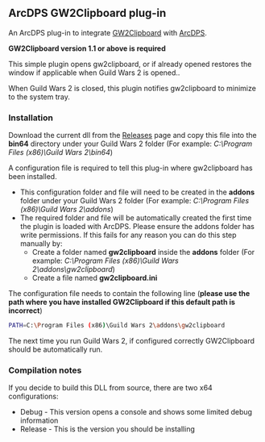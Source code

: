 ## ArcDPS GW2Clipboard plug-in

An ArcDPS plug-in to integrate [GW2Clipboard](https://github.com/maklorgw2/gw2clipboard) with [ArcDPS](https://www.deltaconnected.com/arcdps/).

**GW2Clipboard version 1.1 or above is required**

This simple plugin opens gw2clipboard, or if already opened restores the window if applicable when Guild Wars 2 is opened..

When Guild Wars 2 is closed, this plugin notifies gw2clipboard to minimize to the system tray.

### Installation

Download the current dll from the [Releases](https://github.com/maklorgw2/arcdps_gw2clipboard/releases) page and copy this file into the **bin64** directory under your Guild Wars 2 folder (For example: *C:\Program Files (x86)\Guild Wars 2\bin64*)

A configuration file is required to tell this plug-in where gw2clipboard has been installed. 
* This configuration folder and file will need to be created in the **addons** folder under your Guild Wars 2 folder (For example: *C:\Program Files (x86)\Guild Wars 2\addons*)
* The required folder and file will be automatically created the first time the plugin is loaded with ArcDPS. Please ensure the addons folder has write permissions. If this fails for any reason you can do this step manually by:
  - Create a folder named **gw2clipboard** inside the **addons** folder (For example: *C:\Program Files (x86)\Guild Wars 2\addons\gw2clipboard*)
  - Create a file named **gw2clipboard.ini**

The configuration file needs to contain the following line (**please use the path where you have installed GW2Clipboard if this default path is incorrect**)
```sh
PATH=C:\Program Files (x86)\Guild Wars 2\addons\gw2clipboard
```

The next time you run Guild Wars 2, if configured correctly GW2Clipboard should be automatically run.

### Compilation notes

If you decide to build this DLL from source, there are two x64 configurations:
* Debug - This version opens a console and shows some limited debug information
* Release - This is the version you should be installing 

